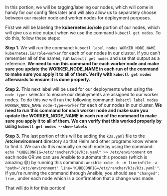 In this portion, we will be tagging/labeling our nodes, which will come in handy for our config files later and will also allow us to separately choose between our master node and worker nodes for deployment purposes.

First we will be labeling the **kubernetes.io/role** portion of our nodes, which will give us a nice output when we use the command ``kubectl get nodes``.  To do this, follow these steps:

**Step 1.** We will run the command: ``kubectl label nodes WORKER_NODE_NAME kubernetes.io/role=worker`` for each of our nodes in our cluster.  If you can't remember all of the names, run ``kubectl get nodes`` and use that output as a reference.  **We need to run this command for each worker node and make sure you update the WORKER_NODE_NAME in each run of the command to make sure you apply it to all of them.  Verify with ``kubectl get nodes`` afterwards to ensure it is done properly.**

**Step 2.** This next label will be used for our deployments when using the ``node-type:`` selector to ensure our deployments are assigned to our worker nodes.  To do this we will run the following command: ``kubectl label nodes WORKER_NODE_NAME node-type=worker`` for each of our nodes in our cluster. **We need to run this command for each worker node and make sure you update the WORKER_NODE_NAME in each run of the command to make sure you apply it to all of them.  We can verify that this worked properly by using ``kubectl get nodes --show-labels``**

**Step 3.** The last portion of this will be adding the ``k3s.yaml`` file to the **/etc/environment** directory so that Helm and other programs know where to find it.  We can do this manually on each node by using the command: ``echo "KUBECONFIG=/etc/rancher/k3s/k3s.yaml" >> /etc/environment`` on each node OR we can use Ansible to automate this process (which is amazing 😄) by running this command: ``ansible cube -b -m lineinfile -a "path='/etc/environment' line='KUBECONFIG=/etc/rancher/k3s/k3s.yaml'"``.  If you're running the command through Ansible, you should see ``"changed": true,`` under each node which is a confirmation that a change was made.

That will do it for this portion!
